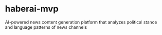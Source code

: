 # haberai-mvp
AI-powered news content generation platform that analyzes political stance and language patterns of news channels
